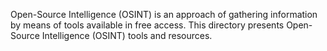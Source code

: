 Open-Source Intelligence (OSINT) is an approach of gathering information by means of tools available in free access.
This directory presents Open-Source Intelligence (OSINT) tools and resources.
